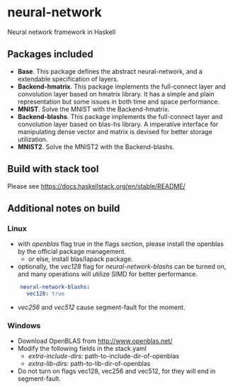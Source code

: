 # neural-network
Neural network framework in Haskell

## Packages included
- **Base**. This package defines the abstract neural-network, and a extendable
specification of layers.
- **Backend-hmatrix**. This package implements the full-connect layer and convolution
layer based on hmatrix library. It has a simple and plain representation but some issues
in both time and space performance.
- **MNIST**. Solve the MNIST with the Backend-hmatrix.
- **Backend-blashs**. This package implements the full-connect layer and convolution
layer based on blas-hs library. A imperative interface for manipulating dense vector
and matrix is devised for better storage utilization.
- **MNIST2**. Solve the MNIST2 with the Backend-blashs.


## Build with stack tool
Please see https://docs.haskellstack.org/en/stable/README/

## Additional notes on build
### Linux
- with *openblas* flag true in the flags section, please install the openblas by the official package management.
  - or else, install blas/lapack package.
- optionally, the *vec128* flag for *neural-network-blashs* can be turned on, and many operations will utilize SIMD for better performance.
```yaml
    neural-network-blashs:
      vec128: true
```
  - *vec256* and *vec512* cause segment-fault for the moment.

### Windows
- Download OpenBLAS from http://www.openblas.net/
- Modify the following fields in the stack.yaml
  - *extra-include-dirs:* path-to-include-dir-of-openblas
  - *extra-lib-dirs:* path-to-lib-dir-of-openblas
- Do not turn on flags vec128, vec256 and vec512, for they will end in segment-fault.
